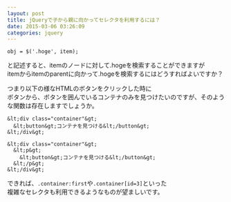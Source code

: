 ```yaml
---
layout: post
title: jQueryで子から親に向かってセレクタを利用するには？
date: 2015-03-06 03:26:09
categories: jquery
---
```

```
obj = $('.hoge', item);
```

<p>と記述すると、itemのノードに対して.hogeを検索することができますが<br>
itemからitemのparentに向かって.hogeを検索するにはどうすればよいですか？</p>

<p>つまり以下の様なHTMLのボタンをクリックした時に<br>
ボタンから、ボタンを囲んでいるコンテナのみを見つけたいのですが、そのような関数は存在しますでしょうか。</p>

```
&lt;div class="container"&gt;
  &lt;button&gt;コンテナを見つける&lt;/button&gt;
&lt;/div&gt;

&lt;div class="container"&gt;
  &lt;p&gt;
    &lt;button&gt;コンテナを見つける&lt;/button&gt;
  &lt;/p&gt;
&lt;/div&gt;
```

<p>できれば、<code>.container:first</code>や<code>.container[id=3]</code>といった<br>
複雑なセレクタも利用できるようなものが望ましいです。</p>
